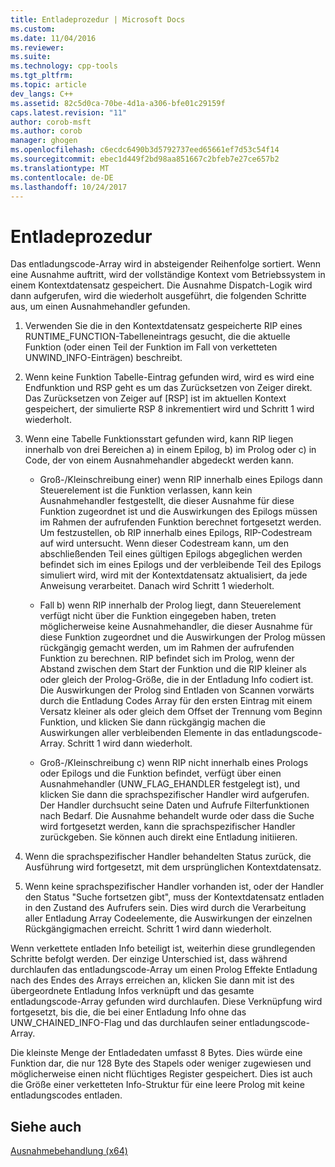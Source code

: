 ```yaml
---
title: Entladeprozedur | Microsoft Docs
ms.custom: 
ms.date: 11/04/2016
ms.reviewer: 
ms.suite: 
ms.technology: cpp-tools
ms.tgt_pltfrm: 
ms.topic: article
dev_langs: C++
ms.assetid: 82c5d0ca-70be-4d1a-a306-bfe01c29159f
caps.latest.revision: "11"
author: corob-msft
ms.author: corob
manager: ghogen
ms.openlocfilehash: c6ecdc6490b3d5792737eed65661ef7d53c54f14
ms.sourcegitcommit: ebec1d449f2bd98aa851667c2bfeb7e27ce657b2
ms.translationtype: MT
ms.contentlocale: de-DE
ms.lasthandoff: 10/24/2017
---
```

# <a name="unwind-procedure"></a>Entladeprozedur
Das entladungscode-Array wird in absteigender Reihenfolge sortiert. Wenn eine Ausnahme auftritt, wird der vollständige Kontext vom Betriebssystem in einem Kontextdatensatz gespeichert. Die Ausnahme Dispatch-Logik wird dann aufgerufen, wird die wiederholt ausgeführt, die folgenden Schritte aus, um einen Ausnahmehandler gefunden.  
  
1.  Verwenden Sie die in den Kontextdatensatz gespeicherte RIP eines RUNTIME_FUNCTION-Tabelleneintrags gesucht, die die aktuelle Funktion (oder einen Teil der Funktion im Fall von verketteten UNWIND_INFO-Einträgen) beschreibt.  
  
2.  Wenn keine Funktion Tabelle-Eintrag gefunden wird, wird es wird eine Endfunktion und RSP geht es um das Zurücksetzen von Zeiger direkt. Das Zurücksetzen von Zeiger auf [RSP] ist im aktuellen Kontext gespeichert, der simulierte RSP 8 inkrementiert wird und Schritt 1 wird wiederholt.  
  
3.  Wenn eine Tabelle Funktionsstart gefunden wird, kann RIP liegen innerhalb von drei Bereichen a) in einem Epilog, b) im Prolog oder c) in Code, der von einem Ausnahmehandler abgedeckt werden kann.  
  
    -   Groß-/Kleinschreibung einer) wenn RIP innerhalb eines Epilogs dann Steuerelement ist die Funktion verlassen, kann kein Ausnahmehandler festgestellt, die dieser Ausnahme für diese Funktion zugeordnet ist und die Auswirkungen des Epilogs müssen im Rahmen der aufrufenden Funktion berechnet fortgesetzt werden. Um festzustellen, ob RIP innerhalb eines Epilogs, RIP-Codestream auf wird untersucht. Wenn dieser Codestream kann, um den abschließenden Teil eines gültigen Epilogs abgeglichen werden befindet sich im eines Epilogs und der verbleibende Teil des Epilogs simuliert wird, wird mit der Kontextdatensatz aktualisiert, da jede Anweisung verarbeitet. Danach wird Schritt 1 wiederholt.  
  
    -   Fall b) wenn RIP innerhalb der Prolog liegt, dann Steuerelement verfügt nicht über die Funktion eingegeben haben, treten möglicherweise keine Ausnahmehandler, die dieser Ausnahme für diese Funktion zugeordnet und die Auswirkungen der Prolog müssen rückgängig gemacht werden, um im Rahmen der aufrufenden Funktion zu berechnen. RIP befindet sich im Prolog, wenn der Abstand zwischen dem Start der Funktion und die RIP kleiner als oder gleich der Prolog-Größe, die in der Entladung Info codiert ist. Die Auswirkungen der Prolog sind Entladen von Scannen vorwärts durch die Entladung Codes Array für den ersten Eintrag mit einem Versatz kleiner als oder gleich dem Offset der Trennung vom Beginn Funktion, und klicken Sie dann rückgängig machen die Auswirkungen aller verbleibenden Elemente in das entladungscode-Array. Schritt 1 wird dann wiederholt.  
  
    -   Groß-/Kleinschreibung c) wenn RIP nicht innerhalb eines Prologs oder Epilogs und die Funktion befindet, verfügt über einen Ausnahmehandler (UNW_FLAG_EHANDLER festgelegt ist), und klicken Sie dann die sprachspezifischer Handler wird aufgerufen. Der Handler durchsucht seine Daten und Aufrufe Filterfunktionen nach Bedarf. Die Ausnahme behandelt wurde oder dass die Suche wird fortgesetzt werden, kann die sprachspezifischer Handler zurückgeben. Sie können auch direkt eine Entladung initiieren.  
  
4.  Wenn die sprachspezifischer Handler behandelten Status zurück, die Ausführung wird fortgesetzt, mit dem ursprünglichen Kontextdatensatz.  
  
5.  Wenn keine sprachspezifischer Handler vorhanden ist, oder der Handler den Status "Suche fortsetzen gibt", muss der Kontextdatensatz entladen in den Zustand des Aufrufers sein. Dies wird durch die Verarbeitung aller Entladung Array Codeelemente, die Auswirkungen der einzelnen Rückgängigmachen erreicht. Schritt 1 wird dann wiederholt.  
  
 Wenn verkettete entladen Info beteiligt ist, weiterhin diese grundlegenden Schritte befolgt werden. Der einzige Unterschied ist, dass während durchlaufen das entladungscode-Array um einen Prolog Effekte Entladung nach des Endes des Arrays erreichen an, klicken Sie dann mit ist des übergeordnete Entladung Infos verknüpft und das gesamte entladungscode-Array gefunden wird durchlaufen. Diese Verknüpfung wird fortgesetzt, bis die, die bei einer Entladung Info ohne das UNW_CHAINED_INFO-Flag und das durchlaufen seiner entladungscode-Array.  
  
 Die kleinste Menge der Entladedaten umfasst 8 Bytes. Dies würde eine Funktion dar, die nur 128 Byte des Stapels oder weniger zugewiesen und möglicherweise einen nicht flüchtiges Register gespeichert. Dies ist auch die Größe einer verketteten Info-Struktur für eine leere Prolog mit keine entladungscodes entladen.  
  
## <a name="see-also"></a>Siehe auch  
 [Ausnahmebehandlung (x64)](../build/exception-handling-x64.md)